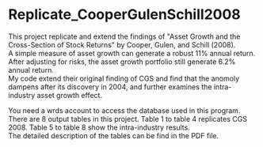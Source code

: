 # Replicate_CooperGulenSchill2008
This project replicate and extend the findings of "Asset Growth and the Cross-Section of Stock Returns" by Cooper, Gulen, and Schill (2008).   
A simple measure of asset growth can generate a robust 11% annual return. After adjusting for risks, the asset growth portfolio still generate 6.2% annual return.   
My code extend their original finding of CGS and find that the anomoly dampens after its discovery in 2004, and further examines the intra-industry asset growth effect.      
     
You need a wrds account to access the database used in this program.  
There are 8 output tables in this project. Table 1 to table 4 replicates CGS 2008. Table 5 to table 8 show the intra-industry results.    
The detailed description of the tables can be find in the PDF file.   
